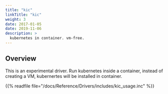 ```yaml
---
title: "kic"
linkTitle: "kic"
weight: 3
date: 2017-01-05
date: 2019-11-06
description: >
  kubernetes in container. vm-free.
---
```


## Overview

This is an experimental driver. Run kubernetes inside a container, instead of creating a VM, kubernertes will be installed in container.

{{% readfile file="/docs/Reference/Drivers/includes/kic_usage.inc" %}}